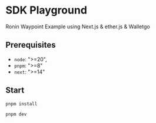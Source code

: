 # SDK Playground

Ronin Waypoint Example using Next.js & ether.js & Walletgo

## Prerequisites

- `node`: ">=20",
- `pnpm`: ">=8"
- `next`: ">=14"

## Start

```bash
pnpm install
```

```bash
pnpm dev
```
